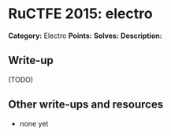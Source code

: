 # RuCTFE 2015: electro

**Category:** Electro
**Points:** 
**Solves:** 
**Description:**



## Write-up

(TODO)

## Other write-ups and resources

* none yet
